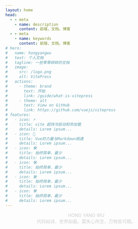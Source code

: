 ```yaml
---
layout: home
head:
  - - meta
    - name: description
      content: 前端，文档，博客
  - - meta
    - name: keywords
      content: 前端，文档，博客
# hero:
#   name: hongyangwu
#   text: 个人文档
#   tagline: 一些零零碎碎的文档
#   image:
#     src: /logo.png
#     alt: VitePress
#   actions:
#     - theme: brand
#       text: 开始
#       link: /guide/what-is-vitepress
#     - theme: alt
#       text: View on GitHub
#       link: https://github.com/vuejs/vitepress
# features:
#   - icon: ⚡️
#     title: vite 超快冷启动和热加载
#     details: Lorem ipsum...
#   - icon: 🖖
#     title: Vue的力量与Markdown相遇
#     details: Lorem ipsum...
#   - icon: 🛠️
#     title: 始终简单、最少
#     details: Lorem ipsum...
#   - icon: 🛠️
#     title: 始终简单、最少
#     details: Lorem ipsum...
#   - icon: 🛠️
#     title: 始终简单、最少
#     details: Lorem ipsum...
#   - icon: 🛠️
#     title: 始终简单、最少
#     details: Lorem ipsum...
---
```


<script setup>
import { useData } from 'vitepress'
import { ref, onMounted, nextTick} from 'vue'
import Clock from "../components/Clock.vue";
import DateTimeCount from "../components/DateTimeCount.vue";
import Calendar from "../components/Calendar.vue";

</script>

  <div class="container-main">
    <div class="sign">
      <div class="font-bold font-80 line-height-1">HONG YANG WU</div>
      <div class="font-26 mgt-10">代码如诗，世界如画。莫失心所念，万物皆可期。</div>
    </div>
    <el-row :gutter="20" class="mgt-36">
      <el-col :xs="24" :sm="24" :md="24" :lg="12" :xl="12">
        <Clock />
        <DateTimeCount />
      </el-col>
      <el-col :xs="24" :sm="24" :md="24" :lg="12" :xl="12">
        <Calendar />
      </el-col>
    </el-row>
  </div>
  <div id="particles"></div>

<style lang="scss">

:root {
  --vp-home-hero-name-color: transparent;
  --vp-home-hero-name-background: -webkit-linear-gradient(120deg, #bd34fe, #41d1ff);
}


.sign {
	text-align: center;
	text-transform: uppercase;
	background: url("/font-bg.jpg");
	-webkit-background-clip: text;
	color: rgba(100,100,100,0.3);
	animation: text-background 20s linear infinite;
  overflow: hidden;
}

@keyframes text-background {

	from { background-position: 0 0 }

	to { background-position: 100% 100% }

} 


</style>
